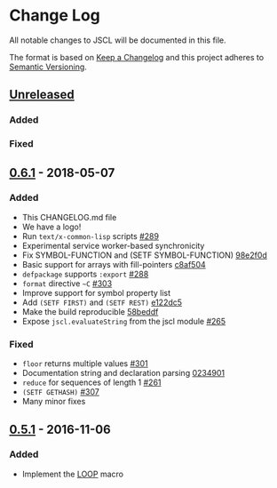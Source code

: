 # Change Log
All notable changes to JSCL will be documented in this file.

The format is based on [Keep a Changelog](http://keepachangelog.com/) 
and this project adheres to [Semantic Versioning](http://semver.org/).

## [Unreleased]

### Added

### Fixed

## [0.6.1] - 2018-05-07

### Added
- This CHANGELOG.md file
- We have a logo!
- Run `text/x-common-lisp` scripts [#289](https://github.com/jscl-project/jscl/pull/289)
- Experimental service worker-based synchronicity
- Fix SYMBOL-FUNCTION and (SETF SYMBOL-FUNCTION) [98e2f0d](https://github.com/jscl-project/jscl/commit/4f44bd131fc1bf7f32ce47578b336f6349d0bc5f)
- Basic support for arrays with fill-pointers [c8af504](https://github.com/jscl-project/jscl/commit/c8af5049194550624202b58374ed0c3c907ce2a7)
- `defpackage` supports `:export` [#288](https://github.com/jscl-project/jscl/issues/288)
- `format` directive `~C` [#303](https://github.com/jscl-project/jscl/issues/303)
- Improve support for symbol property list
- Add `(SETF FIRST)` and `(SETF REST)` [e122dc5](https://github.com/jscl-project/jscl/commit/e122dc5efc29b3ebfe3606d18976dff2777414c6)
- Make the build reproducible [58beddf](https://github.com/jscl-project/jscl/commit/58beddfae32ca5f75d6568a3ebcf23195f69fe52)
- Expose `jscl.evaluateString` from the jscl module [#265](https://github.com/jscl-project/jscl/issues/265)

### Fixed
- `floor` returns multiple values [#301](https://github.com/jscl-project/jscl/issues/301)
- Documentation string and declaration parsing [0234901](https://github.com/jscl-project/jscl/commit/0234901c953c5651616609dc49254866b503befd)
- `reduce` for sequences of length 1 [#261](https://github.com/jscl-project/jscl/issues/261)
- `(SETF GETHASH)` [#307](https://github.com/jscl-project/jscl/issues/307)
- Many minor fixes

## [0.5.1] - 2016-11-06
### Added
- Implement the [LOOP](https://github.com/jscl-project/jscl/pull/253) macro

[Unreleased]: https://github.com/jscl-project/jscl/compare/v0.6.1...HEAD
[0.6.1]: https://github.com/jscl-project/jscl/compare/v0.5.1...v0.6.1
[0.5.1]: https://github.com/jscl-project/jscl/compare/v0.4.0...v0.5.1
